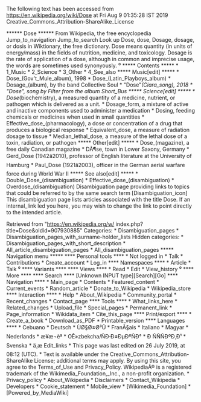 The following text has been accessed from https://en.wikipedia.org/wiki/Dose at Fri Aug 9 01:35:28 IST 2019
Creative_Commons_Attribution-ShareAlike_License




















****** Dose ******
From Wikipedia, the free encyclopedia
Jump_to_navigation Jump_to_search
 Look up Dose, dose, Dosage, dosage, or dosis in Wiktionary, the free
 dictionary.
Dose means quantity (in units of energy/mass) in the fields of nutrition,
medicine, and toxicology. Dosage is the rate of application of a dose, although
in common and imprecise usage, the words are sometimes used synonyously.
⁰
***** Contents *****
    * 1_Music
    * 2_Science
    * 3_Other
    * 4_See_also
***** Music[edit] *****
    * Dose_(Gov't_Mule_album), 1998
    * Dose_(Latin_Playboys_album)
    * Dosage_(album), by the band Collective Soul
    * "Dose"_(Ciara_song), 2018
    * "Dose", song by Filter from the album Short_Bus
***** Science[edit] *****
    * Dose_(biochemistry), a measured quantity of a medicine, nutrient, or
      pathogen which is delivered as a unit.
    * Dosage_form, a mixture of active and inactive components used to
      administer a medication
    * Dosing, feeding chemicals or medicines when used in small quantities
    * Effective_dose_(pharmacology), a dose or concentration of a drug that
      produces a biological response
    * Equivalent_dose, a measure of radiation dosage to tissue
    * Median_lethal_dose, a measure of the lethal dose of a toxin, radiation,
      or pathogen
***** Other[edit] *****
    * Dose_(magazine), a free daily Canadian magazine
    * DÃ¶se, town in Lower Saxony, Germany
    * Gerd_Dose (1942â2010), professor of English literature at the
      University of Hamburg
    * Paul_Dose (1921â2003), officer in the German aerial warfare force
      during World War II
***** See also[edit] *****
    * Double_Dose_(disambiguation)
    * Effective_dose_(disambiguation)
    * Overdose_(disambiguation)
                      Disambiguation page providing links to topics that could
                      be referred to by the same search term
[Disambiguation_icon] This disambiguation page lists articles associated with
                      the title Dose.
                      If an internal_link led you here, you may wish to change
                      the link to point directly to the intended article.

Retrieved from "https://en.wikipedia.org/w/
index.php?title=Dose&oldid=907930885"
Categories:
    * Disambiguation_pages
    * Disambiguation_pages_with_surname-holder_lists
Hidden categories:
    * Disambiguation_pages_with_short_description
    * All_article_disambiguation_pages
    * All_disambiguation_pages
***** Navigation menu *****
**** Personal tools ****
    * Not logged in
    * Talk
    * Contributions
    * Create_account
    * Log_in
**** Namespaces ****
    * Article
    * Talk
⁰
**** Variants ****
**** Views ****
    * Read
    * Edit
    * View_history
⁰
**** More ****
**** Search ****
[Unknown INPUT type][Search][Go]
**** Navigation ****
    * Main_page
    * Contents
    * Featured_content
    * Current_events
    * Random_article
    * Donate_to_Wikipedia
    * Wikipedia_store
**** Interaction ****
    * Help
    * About_Wikipedia
    * Community_portal
    * Recent_changes
    * Contact_page
**** Tools ****
    * What_links_here
    * Related_changes
    * Upload_file
    * Special_pages
    * Permanent_link
    * Page_information
    * Wikidata_item
    * Cite_this_page
**** Print/export ****
    * Create_a_book
    * Download_as_PDF
    * Printable_version
**** Languages ****
    * Cebuano
    * Deutsch
    * ÙØ§Ø±Ø³Û
    * FranÃ§ais
    * Italiano
    * Magyar
    * Nederlands
    * æ¥æ¬èª
    * OÊ»zbekcha/ÑÐ·Ð±ÐµÐºÑÐ°
    * Ð ÑÑÑÐºÐ¸Ð¹
    * Svenska
    * ä¸­æ
Edit_links
    * This page was last edited on 26 July 2019, at 08:12 (UTC).
    * Text is available under the Creative_Commons_Attribution-ShareAlike
      License; additional terms may apply. By using this site, you agree to the
      Terms_of_Use and Privacy_Policy. WikipediaÂ® is a registered trademark of
      the Wikimedia_Foundation,_Inc., a non-profit organization.
    * Privacy_policy
    * About_Wikipedia
    * Disclaimers
    * Contact_Wikipedia
    * Developers
    * Cookie_statement
    * Mobile_view
    * [Wikimedia_Foundation]
    * [Powered_by_MediaWiki]
